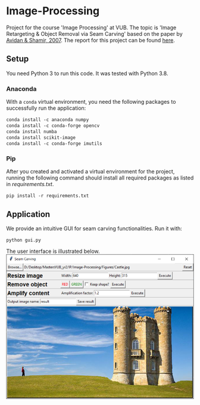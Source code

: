 # Image-Processing

Project for the course 'Image Processing' at VUB. The topic is 'Image Retargeting &amp; Object Removal via Seam
Carving' based on the paper by [Avidan &amp; Shamir, 2007](https://github.com/SeppeLampe/Image-Processing/blob/main/Avidan%20%26%20Shamir%20(2007).pdf). The report for this project can be found [here](https://github.com/SeppeLampe/Image-Processing/blob/main/Project%20Report.pdf).

## Setup

You need Python 3 to run this code. It was tested with Python 3.8.

### Anaconda

With a `conda` virtual environment, you need the following packages to successfully run the application:

```
conda install -c anaconda numpy
conda install -c conda-forge opencv
conda install numba
conda install scikit-image
conda install -c conda-forge imutils
```

### Pip

After you created and activated a virtual environment for the project, running the following command should install all
required packages as listed in _requirements.txt_.

```
pip install -r requirements.txt
```

## Application

We provide an intuitive GUI for seam carving functionalities. Run it with:

```
python gui.py
```

The user interface is illustrated below.
![GUI](Figures/gui.png)

